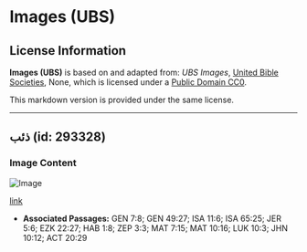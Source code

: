 # Images (UBS)

## License Information

**Images (UBS)** is based on and adapted from: _UBS Images_, [United Bible Societies](https://unitedbiblesocieties.org/), None, which is licensed under a [Public Domain CC0](https://creativecommons.org/public-domain/cc0/).

This markdown version is provided under the same license.



--------------------------------

## ذئب (id: 293328)

### Image Content

![Image](https://cdn.aquifer.bible/aquifer-content/resources/Media/WEB-0922_wolf.jpg)

[link](https://cdn.aquifer.bible/aquifer-content/resources/Media/WEB-0922_wolf.jpg)

* **Associated Passages:** GEN 7:8; GEN 49:27; ISA 11:6; ISA 65:25; JER 5:6; EZK 22:27; HAB 1:8; ZEP 3:3; MAT 7:15; MAT 10:16; LUK 10:3; JHN 10:12; ACT 20:29

